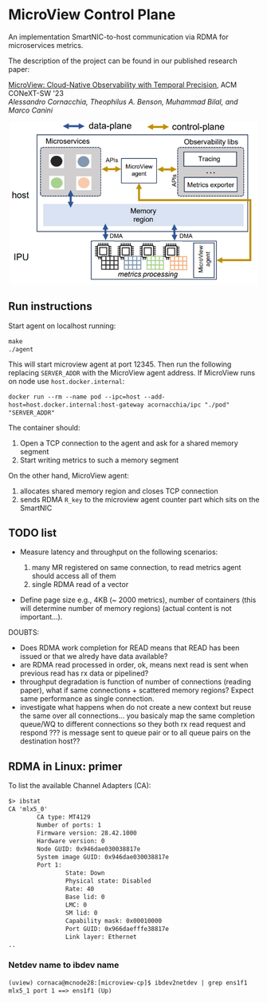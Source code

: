 MicroView Control Plane
======================

An implementation SmartNIC-to-host communication via RDMA for microservices metrics.

The description of the project can be found in our published research paper:

[MicroView: Cloud-Native Observability with Temporal Precision](https://dl.acm.org/doi/10.1145/3630202.3630233), ACM CONeXT-SW '23  
*Alessandro Cornacchia, Theophilus A. Benson, Muhammad Bilal, and Marco Canini*

<div align="center">
<img src="./uview-microservices.png" alt="drawing" width="500"/>
</div>
<p></p>

## Run instructions
Start agent on localhost running:
```
make
./agent
```

This will start microview agent at port 12345. Then run the following replacing `SERVER_ADDR` with the MicroView 
agent address. If MicroView runs on node use `host.docker.internal`:
```
docker run --rm --name pod --ipc=host --add-host=host.docker.internal:host-gateway acornacchia/ipc "./pod" "SERVER_ADDR"
```

The container should:
1. Open a TCP connection to the agent and ask for a shared memory segment
2. Start writing metrics to such a memory segment

On the other hand, MicroView agent:
1. allocates shared memory region and closes TCP connection
2. sends RDMA `R_key` to the microview agent counter part which sits on the SmartNIC


## TODO list
- Measure latency and throughput on the following scenarios:
    1. many MR registered on same connection, to read metrics agent should access all of them
    2. single RDMA read of a vector

- Define page size e.g., 4KB (~ 2000 metrics), number of containers (this will determine number of memory regions)
 (actual content is not important...).

DOUBTS:
 - Does RDMA work completion for READ means that READ has been issued or that we alredy have data available? 
 - are RDMA read processed in order, ok, means next read is sent when previous read has rx data or pipelined? 
 - throughput degradation is function of number of connections (reading paper), what if same connections + scattered memory regions? Expect same performance as single connection.
 - investigate what happens when do not create a new context but reuse the same over all connections... you basicaly map the same completion queue/WQ to 
  different connections so they both rx read request and respond ??? is message sent to queue pair or to all queue pairs on the destination host??

## RDMA in Linux: primer

To list the available Channel Adapters (CA):
```
$> ibstat
CA 'mlx5_0'
        CA type: MT4129
        Number of ports: 1
        Firmware version: 28.42.1000
        Hardware version: 0
        Node GUID: 0x946dae030038817e
        System image GUID: 0x946dae030038817e
        Port 1:
                State: Down
                Physical state: Disabled
                Rate: 40
                Base lid: 0
                LMC: 0
                SM lid: 0
                Capability mask: 0x00010000
                Port GUID: 0x966daefffe38817e
                Link layer: Ethernet
..
```

### Netdev name to ibdev name
```
(uview) cornaca@mcnode28:[microview-cp]$ ibdev2netdev | grep ens1f1
mlx5_1 port 1 ==> ens1f1 (Up)
```

